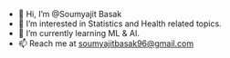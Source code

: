 - 👋 Hi, I’m @Soumyajit Basak
- 👀 I’m interested in Statistics and Health related topics.
- 🌱 I’m currently learning ML & AI.
- 📫 Reach me at soumyajitbasak96@gmail.com

<!---
B-Soumya/B-Soumya is a ✨ special ✨ repository because its `README.md` (this file) appears on your GitHub profile.
You can click the Preview link to take a look at your changes.
--->

